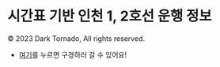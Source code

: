 # 시간표 기반 인천 1, 2호선 운행 정보
© 2023 Dark Tornado, All rights reserved.

- [여기](https://darktornado.github.io/ictr/)를 누르면 구경하러 갈 수 있어요!
